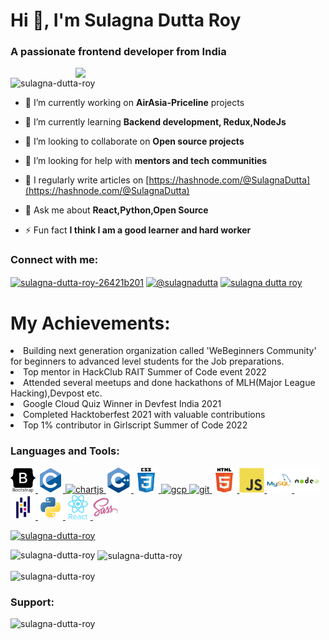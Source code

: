 <h1 align="">Hi 👋, I'm Sulagna Dutta Roy</h1>
<h3 align="">A passionate frontend developer from India</h3>
<img src = "https://user-images.githubusercontent.com/72568715/183976741-ca3e230f-b74a-4ab0-be2a-f9cfe49439c6.gif" align="right" width="400">
<p align="left"> <img src="https://komarev.com/ghpvc/?username=sulagna-dutta-roy&label=Profile%20views&color=0e75b6&style=flat" alt="sulagna-dutta-roy" /> </p>

- 🔭 I’m currently working on **AirAsia-Priceline** projects

- 🌱 I’m currently learning **Backend development, Redux,NodeJs**

- 👯 I’m looking to collaborate on **Open source projects**

- 🤝 I’m looking for help with **mentors and tech communities**

- 📝 I regularly write articles on [https://hashnode.com/@SulagnaDutta](https://hashnode.com/@SulagnaDutta)

- 💬 Ask me about **React,Python,Open Source**

- ⚡ Fun fact **I think I am a good learner and hard worker**

<h3 align="left">Connect with me:</h3>
<p align="left">
<a href="https://linkedin.com/in/sulagna-dutta-roy-26421b201" target="blank"><img align="center" src="https://raw.githubusercontent.com/rahuldkjain/github-profile-readme-generator/master/src/images/icons/Social/linked-in-alt.svg" alt="sulagna-dutta-roy-26421b201" height="30" width="40" /></a>
<a href="https://hashnode.com/@sulagnadutta" target="blank"><img align="center" src="https://raw.githubusercontent.com/rahuldkjain/github-profile-readme-generator/master/src/images/icons/Social/hashnode.svg" alt="@sulagnadutta" height="30" width="40" /></a>
<a href="https://www.youtube.com/c/sulagna dutta roy" target="blank"><img align="center" src="https://raw.githubusercontent.com/rahuldkjain/github-profile-readme-generator/master/src/images/icons/Social/youtube.svg" alt="sulagna dutta roy" height="30" width="40" /></a>
</p>

<h1> My Achievements: </h1>
<li>Building next generation organization called 'WeBeginners Community' for beginners to advanced level students for the Job preparations.</li>
<li>Top mentor in HackClub RAIT Summer of Code event 2022</li>
<li>Attended several meetups and done hackathons of MLH(Major League Hacking),Devpost etc.</li>
<li>Google Cloud Quiz Winner in Devfest India 2021</li>
<li>Completed Hacktoberfest 2021 with valuable contributions</li>
<li>Top 1% contributor in Girlscript Summer of Code 2022</li>

<h3 align="left">Languages and Tools:</h3>
<p align="left"> <a href="https://getbootstrap.com" target="_blank" rel="noreferrer"> <img src="https://raw.githubusercontent.com/devicons/devicon/master/icons/bootstrap/bootstrap-plain-wordmark.svg" alt="bootstrap" width="40" height="40"/> </a> <a href="https://www.cprogramming.com/" target="_blank" rel="noreferrer"> <img src="https://raw.githubusercontent.com/devicons/devicon/master/icons/c/c-original.svg" alt="c" width="40" height="40"/> </a> <a href="https://www.chartjs.org" target="_blank" rel="noreferrer"> <img src="https://www.chartjs.org/media/logo-title.svg" alt="chartjs" width="40" height="40"/> </a> <a href="https://www.w3schools.com/cpp/" target="_blank" rel="noreferrer"> <img src="https://raw.githubusercontent.com/devicons/devicon/master/icons/cplusplus/cplusplus-original.svg" alt="cplusplus" width="40" height="40"/> </a> <a href="https://www.w3schools.com/css/" target="_blank" rel="noreferrer"> <img src="https://raw.githubusercontent.com/devicons/devicon/master/icons/css3/css3-original-wordmark.svg" alt="css3" width="40" height="40"/> </a> <a href="https://cloud.google.com" target="_blank" rel="noreferrer"> <img src="https://www.vectorlogo.zone/logos/google_cloud/google_cloud-icon.svg" alt="gcp" width="40" height="40"/> </a> <a href="https://git-scm.com/" target="_blank" rel="noreferrer"> <img src="https://www.vectorlogo.zone/logos/git-scm/git-scm-icon.svg" alt="git" width="40" height="40"/> </a> <a href="https://www.w3.org/html/" target="_blank" rel="noreferrer"> <img src="https://raw.githubusercontent.com/devicons/devicon/master/icons/html5/html5-original-wordmark.svg" alt="html5" width="40" height="40"/> </a> <a href="https://developer.mozilla.org/en-US/docs/Web/JavaScript" target="_blank" rel="noreferrer"> <img src="https://raw.githubusercontent.com/devicons/devicon/master/icons/javascript/javascript-original.svg" alt="javascript" width="40" height="40"/> </a> <a href="https://www.mysql.com/" target="_blank" rel="noreferrer"> <img src="https://raw.githubusercontent.com/devicons/devicon/master/icons/mysql/mysql-original-wordmark.svg" alt="mysql" width="40" height="40"/> </a> <a href="https://nodejs.org" target="_blank" rel="noreferrer"> <img src="https://raw.githubusercontent.com/devicons/devicon/master/icons/nodejs/nodejs-original-wordmark.svg" alt="nodejs" width="40" height="40"/> </a> <a href="https://pandas.pydata.org/" target="_blank" rel="noreferrer"> <img src="https://raw.githubusercontent.com/devicons/devicon/2ae2a900d2f041da66e950e4d48052658d850630/icons/pandas/pandas-original.svg" alt="pandas" width="40" height="40"/> </a> <a href="https://www.python.org" target="_blank" rel="noreferrer"> <img src="https://raw.githubusercontent.com/devicons/devicon/master/icons/python/python-original.svg" alt="python" width="40" height="40"/> </a> <a href="https://reactjs.org/" target="_blank" rel="noreferrer"> <img src="https://raw.githubusercontent.com/devicons/devicon/master/icons/react/react-original-wordmark.svg" alt="react" width="40" height="40"/> </a> <a href="https://sass-lang.com" target="_blank" rel="noreferrer"> <img src="https://raw.githubusercontent.com/devicons/devicon/master/icons/sass/sass-original.svg" alt="sass" width="40" height="40"/> </a> </p>


<p align="left"> <a href="https://github.com/ryo-ma/github-profile-trophy"><img src="https://github-profile-trophy.vercel.app/?username=sulagna-dutta-roy" alt="sulagna-dutta-roy" /></a> </p>


<p><img align="left" src="https://github-readme-stats.vercel.app/api/top-langs?username=sulagna-dutta-roy&show_icons=true&locale=en&layout=compact&theme=gotham" alt="sulagna-dutta-roy" /></p>

<p>&nbsp;<img align="center" src="https://github-readme-stats.vercel.app/api?username=sulagna-dutta-roy&show_icons=true&locale=en&theme=gotham" alt="sulagna-dutta-roy" /></p>

<p><img align="center" src="https://github-readme-streak-stats.herokuapp.com/?user=sulagna-dutta-roy&theme=gotham" alt="sulagna-dutta-roy" /></p>
 
<h3 align="left">Support:</h3>
<p><a href="https://ko-fi.com/sulagna-dutta-roy"> <img align="left" src="https://cdn.ko-fi.com/cdn/kofi3.png?v=3" height="50" width="210" alt="sulagna-dutta-roy" /></a></p><br><br>
